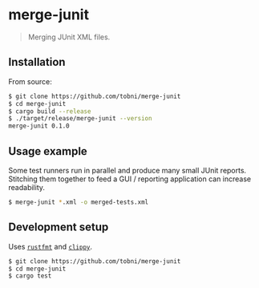 # merge-junit
> Merging JUnit XML files.

## Installation

From source:

```sh
$ git clone https://github.com/tobni/merge-junit
$ cd merge-junit
$ cargo build --release
$ ./target/release/merge-junit --version
merge-junit 0.1.0
```

## Usage example

Some test runners run in parallel and produce many small JUnit reports.
Stitching them together to feed a GUI / reporting application can increase readability.

```sh
$ merge-junit *.xml -o merged-tests.xml
```

## Development setup

Uses [`rustfmt`](https://github.com/rust-lang/rustfmt) and [`clippy`](https://github.com/rust-lang/rust-clippy).

```sh
$ git clone https://github.com/tobni/merge-junit
$ cd merge-junit
$ cargo test
```
